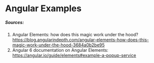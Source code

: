 # Angular Examples

##### Sources:
1. Angular Elements: how does this magic work under the hood? https://blog.angularindepth.com/angular-elements-how-does-this-magic-work-under-the-hood-3684a0b2be95
1. Angular 6 documentation on Angular Elements: https://angular.io/guide/elements#example-a-popup-service

